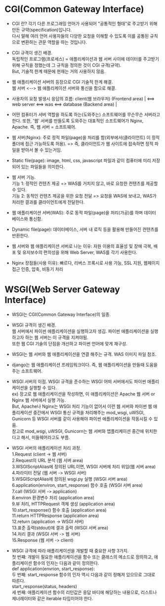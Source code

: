 # CGI(Common Gateway Interface)

- CGI 란? 각기 다른 프로그래밍 언어가 사용되어 "공통적인 형태"로 주고받기 위해 만든 규약(specification)입니다.  
다시 말해 여러 언어 사용자들의 다양한 요청을 이해할 수 있도록 이를 공통된 규칙으로 변환하는 관문 역할을 하는 것입니다.

- CGI 규격이 생긴 배경.  
독립적인 프로그램(프로세스) = 애플리케이션과 웹 서버 사이에 데이터를 주고받기 위해 규칙을 정했는데 그 규칙을 정의한 것이 CGI 규격(규약).  
But, 기술적 한계 때문에 현재는 거의 사용하지 않음.

- 웹 애플리케이션 서버의 등장으로 CGI 기술적 한계 해결.  
웹 서버 <--> 웹 애플리케이션 서버와 통신을 함으로 해결.

- 사용자의 요청 발생시 응답의 흐름: client(웹 브라우저) (Frontend area) | <==> web server <==> was <==> database  (Backend area) | 

- 어떤 컴퓨터가 서버 역할을 하도록 하는(도와주는) 소프트웨어를 무슨무슨 서버라고 한다. 또한, '웹' 서버를 만들도록 도와주는 대표적인 소프트웨어가 Nginx, Apache. 즉, 웹 서버 = 소프트웨어.

- 웹 서버(Nginx): 주로 정적 파일(page)을 처리를 함(외부에서(클라이언트) 이 정적 폴더에 접근 가능하도록 허용). => 즉, 클라이언트가 웹 사이트에 접속하면 정적 파일을 받아서 볼 수 있는거임.
- Static file(page): image, html, css, javascript 파일과 같이 컴퓨터에 미리 저장되어 있는 파일들을 의미한다. 

- 웹 서버 기능.  
기능 1: 정적인 컨텐츠 제공 => WAS를 거치지 않고, 바로 요청한 컨텐츠를 제공할 수 있다.  
기능 2: 동적인 컨텐츠 제공을 위한 요청 전달 => 요청을 WAS에 보내고, WAS가 처리한 결과를 클라이언트에게 전달한다.  


- 웹 애플리케이션 서버(WAS): 주로 동적 파일(page)을 처리(가공)를 하며 데이터 베이스와 통신함. 
- Dynamic file(page): 데이터베이스, 서버 내 로직 등을 활용해 만들어진 컨텐츠를 반환한다. 

- 웹 서버와 웹 애플리케이션 서버로 나눈 이유: 자원 이용의 효율성 및 장애 극복, 배포 및 유지보수의 편의성을 위해 Web Server, WAS를 각기 사용한다.

- Nginx 장점들(사용 이유): 빠르다, 리버스 프록시로 사용 가능, SSL 지원, 웹페이지 접근 인증, 압축, 비동기 처리

# WSGI(Web Server Gateway Interface)

- WSGI는 CGI(Common Gateway Interface)의 일종.

- WSGI 규격이 생긴 배경.  
웹 서버에서 파이썬 애플리케이션을 실행하고자 생김. 파이썬 애플리케이션을 실행하고자 하는 웹 서버는 이 규격을 지켜야됨.  
또한 웹 CGI 기술의 단점을 개선하고 파이썬 언어에 맞게 재구성.  

- WSGI는 웹 서버와 웹 애플리케이션을 연결 해주는 규격. WAS 이미지 파일 참조.

- django는 웹 애플리케이션 프레임워크이다. 즉, 웹 애플리케이션을 만들때 도움을 주는 소프트웨어.

- WSGI 서버의 이점.
WSGI 규격을 준수하는 WSGI 어떠 서버에서도 파이썬 애플리케이션을 실행할 수 있다.  
ex) 장고로 웹 애플리케이션을 작성하면, 이 애플리케이션은 Apache 웹 서버 or Nginx 웹 서버에서 실행 가능.   
But, Apache나 Nginx는 WSGI 처리 기능이 없어서 이런 웹 서버와 파이썬 웹 애플리케이션 중간에서 WSGI 통신 규격을 처리해주는 mod_wsgi, uWSGI, Gunicorn 등 WSGI 서버를 같이 사용해야 파이썬 애플리케이션을 작동시킬 수 있음.  
참고로 mod_wsgi, uWSGI, Gunicorn는 웹 서버와 앱플리케이션 중간에 위치한다고 해서, 미들웨어라고도 부름.

- WSGI 서버의 애플리케이션 처리 과정.  
1.Request (client -> 웹 서버)  
2.Request의 URL 분석 (웹 서버 area)    
3.WSGIScriptAlias에 정의된 URL이면, WSGI 서버에 처리 위임(웹 서버 area)  
4.파라미터 전달 (웹 서버 -> WSGI 서버)  
5.WSGIScriptAlias에 정의된 wsgi.py 실행 (WSGI 서버 area)  
6.application(environ, start_response) 함수 호출 (WSGI 서버 area)  
7.call (WSGI 서버 -> application)  
8.environ 환경변수 처리 (application area)  
9.뷰 처리, HTTPRequest 객체 생성 (application area)  
10.start_response() 함수 호출 (application area)  
11.return HTTPResponse (application area)  
12.return  (application -> WSGI 서버)  
13.표준 출력(stdout)에 결과 출력 (WSGI 서버 area)  
14.처리 결과 (WSGI 서버 -> 웹 서버)  
15.Response (웹 서버 -> client)

- WSGI 규격에 따라 애플리케이션을 개발할 때 중요한 사항 3가지.  
첫 번쨰: 개발이 필요한 애플리케이션을 함수 또는 클래스의 메소드로 정의하고, 애플리케이션 함수의 인자는 다음과 같이 정의한다.  
def application(envrion, start_response):  
두 번째: start_response 함수의 인자 역시 다음과 같이 정해져 있으므로 그대로 따른다.  
start_response(status, headers)  
세 번째: 애플리케이션 함수의 리턴값은 응답 바디에 해당하는 내용으로, 리스트나 제너레이터와 같은 iterable 타입이어야 한다.